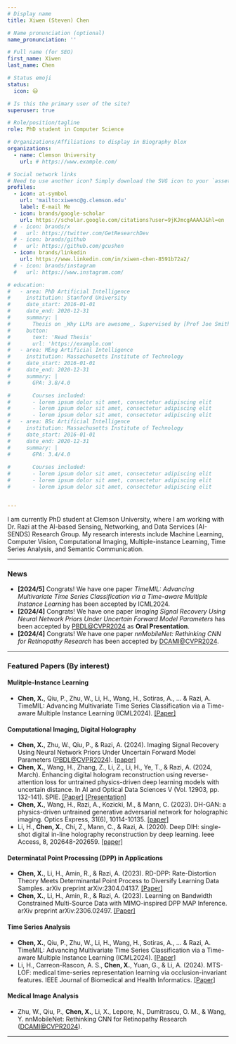 ```yaml
---
# Display name
title: Xiwen (Steven) Chen

# Name pronunciation (optional)
name_pronunciation: ''

# Full name (for SEO)
first_name: Xiwen
last_name: Chen

# Status emoji
status:
  icon: 😃

# Is this the primary user of the site?
superuser: true

# Role/position/tagline
role: PhD student in Computer Science

# Organizations/Affiliations to display in Biography blox
organizations:
  - name: Clemson University
    url: # https://www.example.com/

# Social network links
# Need to use another icon? Simply download the SVG icon to your `assets/media/icons/` folder.
profiles:
  - icon: at-symbol
    url: 'mailto:xiwenc@g.clemson.edu'
    label: E-mail Me
  - icon: brands/google-scholar
    url: https://scholar.google.com/citations?user=9jKJmcgAAAAJ&hl=en
  # - icon: brands/x
  #   url: https://twitter.com/GetResearchDev
  # - icon: brands/github
  #   url: https://github.com/gcushen
  - icon: brands/linkedin
    url: https://www.linkedin.com/in/xiwen-chen-8591b72a2/
  # - icon: brands/instagram
  #   url: https://www.instagram.com/

# education:
#   - area: PhD Artificial Intelligence
#     institution: Stanford University
#     date_start: 2016-01-01
#     date_end: 2020-12-31
#     summary: |
#       Thesis on _Why LLMs are awesome_. Supervised by [Prof Joe Smith](https://example.com). Presented papers at 5 IEEE conferences with the contributions being published in 2 Springer journals.
#     button:
#       text: 'Read Thesis'
#       url: 'https://example.com'
#   - area: MEng Artificial Intelligence
#     institution: Massachusetts Institute of Technology
#     date_start: 2016-01-01
#     date_end: 2020-12-31
#     summary: |
#       GPA: 3.8/4.0

#       Courses included:
#       - lorem ipsum dolor sit amet, consectetur adipiscing elit
#       - lorem ipsum dolor sit amet, consectetur adipiscing elit
#       - lorem ipsum dolor sit amet, consectetur adipiscing elit
#   - area: BSc Artificial Intelligence
#     institution: Massachusetts Institute of Technology
#     date_start: 2016-01-01
#     date_end: 2020-12-31
#     summary: |
#       GPA: 3.4/4.0
      
#       Courses included:
#       - lorem ipsum dolor sit amet, consectetur adipiscing elit
#       - lorem ipsum dolor sit amet, consectetur adipiscing elit
#       - lorem ipsum dolor sit amet, consectetur adipiscing elit


---
```


I am currently PhD student at Clemson University, where I am working with Dr. Razi at the AI-based Sensing, Networking, and Data Services (AI-SENDS) Research Group. My research interests include Machine Learning, Computer Vision, Computational Imaging, Multiple-instance Learning, Time Series Analysis, and Semantic Communication.

---
### News

- **[2024/5]** Congrats! We have one paper *TimeMIL: Advancing Multivariate Time Series Classification via a Time-aware Multiple Instance Learning* has been accepted by ICML2024. 
- **[2024/4]** Congrats! We have one paper *Imaging Signal Recovery Using Neural Network Priors Under Uncertain Forward Model Parameters* has been accepted by [PBDL@CVPR2024](https://pbdl-ws.github.io/pbdl2024/index.html) as **Oral Presentation**. 
- **[2024/4]** Congrats! We have one paper *nnMobileNet: Rethinking CNN for Retinopathy Research* has been accepted by [DCAMI@CVPR2024](https://dca-in-mi.github.io/).



---
### Featured Papers (By interest)
#### Mulitple-Instance Learning
- **Chen, X.**, Qiu, P., Zhu, W., Li, H., Wang, H., Sotiras, A., ... & Razi, A. TimeMIL: Advancing Multivariate Time Series Classification via a Time-aware Multiple Instance Learning (ICML2024). [[Paper]](https://arxiv.org/abs/2405.03140)
#### Computational Imaging, Digital Holography
- **Chen, X.**, Zhu, W., Qiu, P., & Razi, A. (2024). Imaging Signal Recovery Using Neural Network Priors Under Uncertain Forward Model Parameters ([PBDL@CVPR2024](https://pbdl-ws.github.io/pbdl2024/index.html)). [[paper]](https://arxiv.org/abs/2405.03140)
- **Chen, X.**, Wang, H., Zhang, Z., Li, Z., Li, H., Ye, T., & Razi, A. (2024, March). Enhancing digital hologram reconstruction using reverse-attention loss for untrained physics-driven deep learning models with uncertain distance. In AI and Optical Data Sciences V (Vol. 12903, pp. 132-141). SPIE. [[Paper]](https://arxiv.org/pdf/2403.12056) [[Presentation]](https://www.spiedigitallibrary.org/conference-proceedings-of-spie/12903/129030L/Enhancing-digital-hologram-reconstruction-using-reverse-attention-loss-for-untrained/10.1117/12.3005570.short#_=_)
- **Chen, X.**, Wang, H., Razi, A., Kozicki, M., & Mann, C. (2023). DH-GAN: a physics-driven untrained generative adversarial network for holographic imaging. Optics Express, 31(6), 10114-10135. [[paper]](https://opg.optica.org/oe/fulltext.cfm?uri=oe-31-6-10114&id=527879)
- Li, H., **Chen, X.**, Chi, Z., Mann, C., & Razi, A. (2020). Deep DIH: single-shot digital in-line holography reconstruction by deep learning. Ieee Access, 8, 202648-202659. [[paper]](https://ieeexplore.ieee.org/abstract/document/9250441)

#### Determinatal Point Processing (DPP) in Applications
- **Chen, X.**, Li, H., Amin, R., & Razi, A. (2023). RD-DPP: Rate-Distortion Theory Meets Determinantal Point Process to Diversify Learning Data Samples. arXiv preprint arXiv:2304.04137. [[Paper]](https://arxiv.org/abs/2304.04137)
- **Chen, X.**, Li, H., Amin, R., & Razi, A. (2023). Learning on Bandwidth Constrained Multi-Source Data with MIMO-inspired DPP MAP Inference. arXiv preprint arXiv:2306.02497. [[Paper]](https://arxiv.org/pdf/2306.02497)

#### Time Series Analysis
- **Chen, X.**, Qiu, P., Zhu, W., Li, H., Wang, H., Sotiras, A., ... & Razi, A. TimeMIL: Advancing Multivariate Time Series Classification via a Time-aware Multiple Instance Learning (ICML2024). [[Paper]](https://arxiv.org/abs/2405.03140)
- Li, H., Carreon-Rascon, A. S., **Chen, X.**, Yuan, G., & Li, A. (2024). MTS-LOF: medical time-series representation learning via occlusion-invariant features. IEEE Journal of Biomedical and Health Informatics. [[Paper]](https://ieeexplore.ieee.org/abstract/document/10460072?casa_token=81VyZitbl5UAAAAA:hK1R_quQ6-koPXKzlAY2LMW6onMHlqVQHZhbRG96fK00oyiZYitx6fUkslacvIUVnNLDYAme)

#### Medical Image Analysis
- Zhu, W., Qiu, P., **Chen, X.**, Li, X., Lepore, N., Dumitrascu, O. M., & Wang, Y. nnMobileNet: Rethinking CNN for Retinopathy Research ([DCAMI@CVPR2024](https://dca-in-mi.github.io/)).
---
